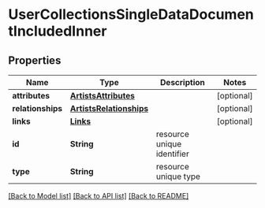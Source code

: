 # UserCollectionsSingleDataDocumentIncludedInner

## Properties
Name | Type | Description | Notes
------------ | ------------- | ------------- | -------------
**attributes** | [**ArtistsAttributes**](ArtistsAttributes.md) |  | [optional] 
**relationships** | [**ArtistsRelationships**](ArtistsRelationships.md) |  | [optional] 
**links** | [**Links**](Links.md) |  | [optional] 
**id** | **String** | resource unique identifier | 
**type** | **String** | resource unique type | 

[[Back to Model list]](../README.md#documentation-for-models) [[Back to API list]](../README.md#documentation-for-api-endpoints) [[Back to README]](../README.md)


